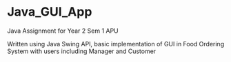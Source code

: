 # Java_GUI_App
Java Assignment for Year 2 Sem 1 APU

Written using Java Swing API, basic implementation of GUI in Food Ordering System with users including Manager and Customer
